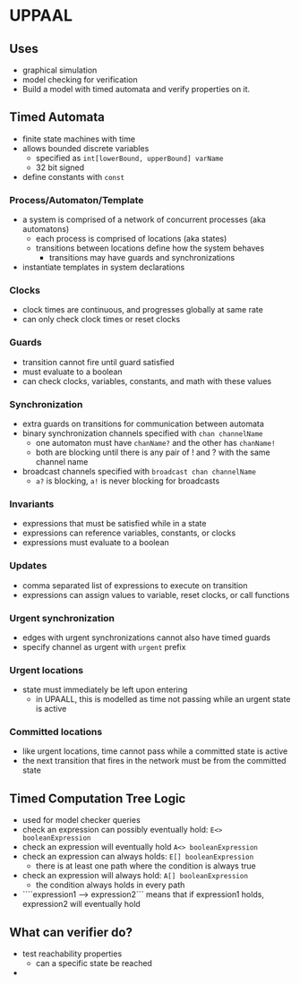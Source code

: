 # UPPAAL
## Uses
- graphical simulation
- model checking for verification 
- Build a model with timed automata and verify properties on it.

## Timed Automata
- finite state machines with time
- allows bounded discrete variables
    - specified as ````int[lowerBound, upperBound] varName````
    - 32 bit signed
- define constants with ````const````

### Process/Automaton/Template
- a system is comprised of a network of concurrent processes (aka automatons)
    - each process is comprised of locations (aka states)
    - transitions between locations define how the system behaves
        - transitions may have guards and synchronizations
- instantiate templates in system declarations

### Clocks
- clock times are continuous, and progresses globally at same rate
- can only check clock times or reset clocks

### Guards
- transition cannot fire until guard satisfied
- must evaluate to a boolean
- can check clocks, variables, constants, and math with these values

### Synchronization
- extra guards on transitions for communication between automata
- binary synchronization channels specified with ````chan channelName````
    - one automaton must have ````chanName?```` and the other has ````chanName!````
    - both are blocking until there is any pair of ! and ? with the same channel name
- broadcast channels specified with ````broadcast chan channelName````
    - ````a?```` is blocking, ````a!```` is never blocking for broadcasts

### Invariants
- expressions that must be satisfied while in a state
- expressions can reference variables, constants, or clocks
- expressions must evaluate to a boolean

### Updates
- comma separated list of expressions to execute on transition
- expressions can assign values to variable, reset clocks, or call functions

### Urgent synchronization
- edges with urgent synchronizations cannot also have timed guards
- specify channel as urgent with ````urgent```` prefix

### Urgent locations
- state must immediately be left upon entering
    - in UPAALL, this is modelled as time not passing while an urgent state is active

### Committed locations
- like urgent locations, time cannot pass while a committed state is active
- the next transition that fires in the network must be from the committed state

## Timed Computation Tree Logic
- used for model checker queries
- check an expression can possibly eventually hold: ````E<> booleanExpression````
- check an expression will eventually hold ````A<> booleanExpression````
- check an expression can always holds: ````E[] booleanExpression````
    - there is at least one path where the condition is always true
- check an expression will always hold: ````A[] booleanExpression````
    - the condition always holds in every path
- ````expression1 --> expression2``` means that if expression1 holds, expression2 will eventually hold

## What can verifier do?
- test reachability properties
    - can a specific state be reached
- 

    